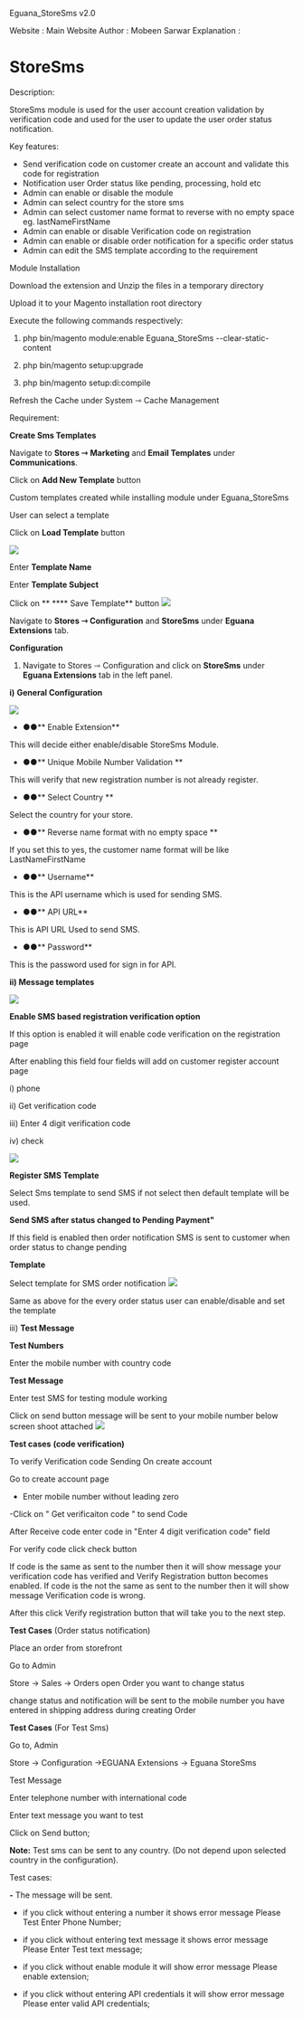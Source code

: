 Eguana_StoreSms v2.0

Website : Main Website 
Author : Mobeen Sarwar
Explanation :
# StoreSms

Description:

StoreSms module is used for the user account creation validation by verification code and used for the user to update the user order status notification.

Key features:

- Send verification code on customer create an account and validate this code for registration
- Notification user Order status like pending, processing, hold etc
- Admin can enable or disable the module
- Admin can select country for the store sms
- Admin can select customer name format to reverse with no empty space eg. lastNameFirstName
- Admin can enable or disable Verification code on registration
- Admin can enable or disable order notification for a specific order status
- Admin can edit the SMS template according to the requirement



Module Installation

Download the extension and Unzip the files in a temporary directory

Upload it to your Magento installation root directory

Execute the following commands respectively:

1.  php bin/magento module:enable Eguana_StoreSms --clear-static-content

2.  php bin/magento setup:upgrade

3.  php bin/magento setup:di:compile

Refresh the Cache under System ⇾ Cache Management

Requirement:

**Create Sms Templates**

Navigate to **Stores­ ⇾**  **Marketing** and **Email Templates** under **Communications**.

Click on **Add New Template** button


 
Custom templates created while installing module under Eguana_StoreSms

User can select a template

Click on **Load Template** button


![](https://nimbusweb.me/box/attachment/3632791/ofk3r9vig6w6oci21tdv/mYyn8UdT1Z9i5GwL/screenshot-dev.magentoshop.net-2019.12.11-19_27_59.png)

Enter **Template Name**

Enter **Template Subject**

Click on ** **** Save Template** button
![](https://nimbusweb.me/box/attachment/3632765/oklih0h736ivg4x9epye/mPRgkDBxvFPPfdf0/screenshot-dev.magentoshop.net-2019.12.11-19_22_40.png)


Navigate to **Stores ⇾ Configuration** and **StoreSms** under **Eguana Extensions** tab.

**Configuration**

1. Navigate to Stores ⇾ Configuration and click on **StoreSms** under **Eguana Extensions** tab in the left panel.

**i)**  **General Configuration**

![](https://i.ibb.co/LZP1SmL/image.png)
- **●●**** Enable Extension**

This will decide either enable/disable StoreSms Module.

- **●●**** Unique Mobile Number Validation	**

This will verify that new registration number is not already register.

- **●●**** Select Country  **

Select the country for your store.

- **●●**** Reverse name format with no empty space  **

If you set this to yes, the customer name format will be like LastNameFirstName

- **●●**** Username**

This is the API username which is used for sending SMS.

- **●●**** API URL**

This is API URL  Used to send SMS.

- **●●**** Password**

This is the password used for sign in for API.

**ii) Message templates**

![](https://nimbusweb.me/box/attachment/3632799/35asgloqe56mp9aumak0/9DeVlXy8YqU7Kooc/screenshot-dev.magentoshop.net-2019.12.11-19_29_52.png)

**Enable SMS based registration verification option**

If this option is enabled it will enable code verification on the registration page

After enabling this field four fields will add on customer register account page

i)   phone 

ii)  Get verification code

iii) Enter 4 digit verification code

iv)  check

![](https://i.ibb.co/nmX16vn/94cd8ddd-4886-42c7-b04a-04796573dafe.png)

**Register SMS Template**

Select Sms template to send SMS if not select then default template will be used.

**Send SMS after status changed to Pending Payment&quot;**

If this field is enabled then order notification SMS is sent to customer when order status to change pending

**Template**

Select template for SMS order notification
![](https://nimbusweb.me/box/attachment/3632813/bprbtpvcbncdd2b5apra/zbJ2eBwWEwyhknCN/screenshot-dev.magentoshop.net-2019.12.11-19_32_00.png)

Same as above for the every order status user can enable/disable and set the template

iii) **Test Message**


**Test Numbers**

Enter the mobile number with country code

**Test Message**

Enter test SMS for testing module working

Click on send button message will be sent to your mobile number
below screen shoot attached
![](https://nimbusweb.me/box/attachment/3632816/49n881yeg7cu9rofqorl/SJP18YDPNAKSeK3h/screenshot-dev.magentoshop.net-2019.12.11-19_32_45.png)

**Test cases** **(**code verification**)**

To verify Verification code Sending On create account

  Go to create account page

  - Enter mobile number without leading zero

  -Click on &quot; Get verificaiton code &quot; to send Code

After Receive code enter code in &quot;Enter 4 digit verification code&quot; field

For verify code click check button 

If code is the same as sent to the number then it will show message your verification code has verified and Verify Registration button becomes enabled.
If code is the not the same as sent to the number then it will show message Verification code is wrong.

After this click Verify registration button that will take you to the next step.


**Test Cases** (Order status notification)

Place an order from storefront

Go to Admin

Store -> Sales -> Orders open Order you want to change status

change status and notification will be sent to the mobile number you have entered in shipping address during creating Order



**Test Cases** (For Test Sms)

Go to, Admin

Store -> Configuration ->EGUANA Extensions -> Eguana StoreSms

Test Message

Enter telephone number with international code

Enter text message you want to test

Click on Send button;

**Note:** Test sms can be sent to any country. (Do not depend upon selected country in the configuration).

Test cases:

**-** The message will be sent.

- if you click without entering a number it shows error message Please Test Enter Phone Number;

- if you click without entering text message it shows error message Please Enter Test text message;

- if you click without enable module it will show error message Please enable extension;

- if you click without entering API credentials it will show error message Please enter valid API credentials;
